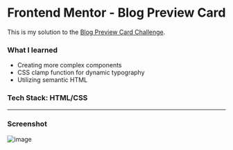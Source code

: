 # Frontend Mentor - Blog Preview Card

This is my solution to the [Blog Preview Card Challenge](https://www.frontendmentor.io/challenges/blog-preview-card-ckPaj01IcS).

### What I learned
- Creating more complex components
- CSS clamp function for dynamic typography
- Utilizing semantic HTML

### Tech Stack: HTML/CSS

---

### Screenshot
![image](https://github.com/user-attachments/assets/b3348a3b-9a5f-4525-ab00-92c7a3d5ae88)

